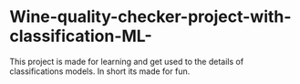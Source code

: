 # Wine-quality-checker-project-with-classification-ML-
This project is made for learning and get used to the details of classifications models. In short its made for fun.
